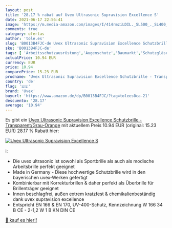 ```yaml
---
layout: post
title: '28.17 % rabat auf Uvex Ultrasonic Supravision Excellence S'
date: 2021-06-17 22:56:41
image: 'https://m.media-amazon.com/images/I/414rmziLDIL._SL500_._SL400_.jpg'
comments: true
category: ofertas
author: 'tole.es'
slug: 'B0013B4FJC-de Uvex Ultrasonic Supravision Excellence Schutzbrille -...'
sku: 'B0013B4FJC-de'
tags: [ 'Arbeitsschutzausrüstung','Augenschutz','Baumarkt','Schutzgläser','Sicherheitstechnik','uvex', ]
actualPrice: 10.94 EUR
currency: EUR
price: 10.94
comparePrice: 15.23 EUR
prodname: 'Uvex Ultrasonic Supravision Excellence Schutzbrille - Transparent/Grau-Orange'
country: 'de'
flag: '🇩🇪'
brand: 'Uvex'
buyurl: 'https://www.amazon.de/dp/B0013B4FJC/?tag=tolees0ca-21'
descuento: '28.17'
average: '10.94'
---
```


Es gibt ein [Uvex Ultrasonic Supravision Excellence Schutzbrille - Transparent/Grau-Orange](https://www.amazon.de/dp/B0013B4FJC/?tag=tolees0ca-21) mit aktuellem Preis 10.94 EUR (original: 15.23 EUR) 28.17 % Rabatt hier:

[![Uvex Ultrasonic Supravision Excellence S](https://m.media-amazon.com/images/I/414rmziLDIL._SL500_._SL400_.jpg)](https://www.amazon.de/dp/B0013B4FJC/?tag=tolees0ca-21)

ℹ️:

- Die uvex ultrasonic ist sowohl als Sportbrille als auch als modische Arbeitsbrille perfekt geeignet
- Made in Germany - Diese hochwertige Schutzbrille wird in den bayerischen uvex-Werken gefertigt
- Kombinierbar mit Korrekturbrillen & daher perfekt als Überbrille für Brillenträger geeignet
- Innen beschlagfrei, außen extrem kratzfest & chemikalienbeständig dank uvex supravision excellence
- Entspricht EN 166 & EN 170, UV-400-Schutz, Kennzeichnung W 166 34 B CE - 2-1,2 W 1 B KN DIN CE

[🛒 kauf es hier!!](https://www.amazon.de/dp/B0013B4FJC/?tag=tolees0ca-21)
